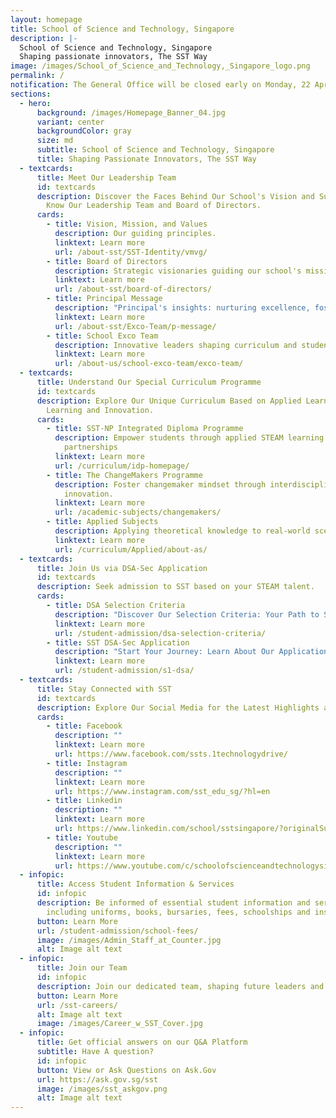```yaml
---
layout: homepage
title: School of Science and Technology, Singapore
description: |-
  School of Science and Technology, Singapore
  Shaping passionate innovators, The SST Way
image: /images/School_of_Science_and_Technology,_Singapore_logo.png
permalink: /
notification: The General Office will be closed early on Monday, 22 April 2024 at 4.30 pm.
sections:
  - hero:
      background: /images/Homepage_Banner_04.jpg
      variant: center
      backgroundColor: gray
      size: md
      subtitle: School of Science and Technology, Singapore
      title: Shaping Passionate Innovators, The SST Way
  - textcards:
      title: Meet Our Leadership Team
      id: textcards
      description: Discover the Faces Behind Our School's Vision and Success. Get to
        Know Our Leadership Team and Board of Directors.
      cards:
        - title: Vision, Mission, and Values
          description: Our guiding principles.
          linktext: Learn more
          url: /about-sst/SST-Identity/vmvg/
        - title: Board of Directors
          description: Strategic visionaries guiding our school's mission.
          linktext: Learn more
          url: /about-sst/board-of-directors/
        - title: Principal Message
          description: "Principal's insights: nurturing excellence, fostering growth"
          linktext: Learn more
          url: /about-sst/Exco-Team/p-message/
        - title: School Exco Team
          description: Innovative leaders shaping curriculum and student success.
          linktext: Learn more
          url: /about-us/school-exco-team/exco-team/
  - textcards:
      title: Understand Our Special Curriculum Programme
      id: textcards
      description: Explore Our Unique Curriculum Based on Applied Learning, Integrated
        Learning and Innovation.
      cards:
        - title: SST-NP Integrated Diploma Programme
          description: Empower students through applied STEAM learning and industry
            partnerships
          linktext: Learn more
          url: /curriculum/idp-homepage/
        - title: The ChangeMakers Programme
          description: Foster changemaker mindset through interdisciplinary learning and
            innovation.
          linktext: Learn more
          url: /academic-subjects/changemakers/
        - title: Applied Subjects
          description: Applying theoretical knowledge to real-world scenarios.
          linktext: Learn more
          url: /curriculum/Applied/about-as/
  - textcards:
      title: Join Us via DSA-Sec Application
      id: textcards
      description: Seek admission to SST based on your STEAM talent.
      cards:
        - title: DSA Selection Criteria
          description: "Discover Our Selection Criteria: Your Path to Success Begins Here."
          linktext: Learn more
          url: /student-admission/dsa-selection-criteria/
        - title: SST DSA-Sec Application
          description: "Start Your Journey: Learn About Our Application Process Today!"
          linktext: Learn more
          url: /student-admission/s1-dsa/
  - textcards:
      title: Stay Connected with SST
      id: textcards
      description: Explore Our Social Media for the Latest Highlights and Success Stories.
      cards:
        - title: Facebook
          description: ""
          linktext: Learn more
          url: https://www.facebook.com/ssts.1technologydrive/
        - title: Instagram
          description: ""
          linktext: Learn more
          url: https://www.instagram.com/sst_edu_sg/?hl=en
        - title: Linkedin
          description: ""
          linktext: Learn more
          url: https://www.linkedin.com/school/sstsingapore/?originalSubdomain=sg
        - title: Youtube
          description: ""
          linktext: Learn more
          url: https://www.youtube.com/c/schoolofscienceandtechnologysingapore
  - infopic:
      title: Access Student Information & Services
      id: infopic
      description: Be informed of essential student information and services,
        including uniforms, books, bursaries, fees, schoolships and insurance.
      button: Learn More
      url: /student-admission/school-fees/
      image: /images/Admin_Staff_at_Counter.jpg
      alt: Image alt text
  - infopic:
      title: Join our Team
      id: infopic
      description: Join our dedicated team, shaping future leaders and fostering excellence.
      button: Learn More
      url: /sst-careers/
      alt: Image alt text
      image: /images/Career_w_SST_Cover.jpg
  - infopic:
      title: Get official answers on our Q&A Platform
      subtitle: Have A question?
      id: infopic
      button: View or Ask Questions on Ask.Gov
      url: https://ask.gov.sg/sst
      image: /images/sst_askgov.png
      alt: Image alt text
---
```

